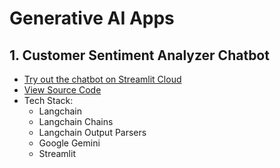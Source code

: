 # Generative AI Apps

## 1. Customer Sentiment Analyzer Chatbot

- [Try out the chatbot on Streamlit Cloud](https://langchain-appsgit-lgjyhyr9bgoijdfroteosl.streamlit.app/)
- [View Source Code](customer_sentiment_analysis_chatbot)
- Tech Stack:
    - Langchain
    - Langchain Chains
    - Langchain Output Parsers
    - Google Gemini
    - Streamlit